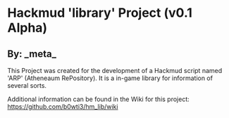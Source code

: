 # Hackmud 'library' Project (v0.1 Alpha)
## By: \_meta\_
This Project was created for the development of a Hackmud script named 'ARP' (Atheneaum RePository). It is a in-game library for information of several sorts.

Additional information can be found in the Wiki for this project: https://github.com/b0wti3/hm_lib/wiki
